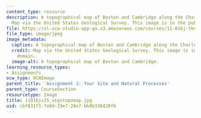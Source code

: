 ```yaml
---
content_type: resource
description: A topographical map of Boston and Cambridge along the Charles River.
  Map via the United States Geological Survey. This image is in the public domain.
file: https://ol-ocw-studio-app-qa.s3.amazonaws.com/courses/11-016j-the-once-and-future-city-spring-2015/cbf831f17e0d29e728e7bb8b338420f6_11016js15_usgstopomap.jpg
file_type: image/jpeg
image_metadata:
  caption: A topographical map of Boston and Cambridge along the Charles River.
  credit: Map via the United States Geological Survey. This image is in the public
    domain.
  image-alt: A topographical map of Boston and Cambridge.
learning_resource_types:
- Assignments
ocw_type: OCWImage
parent_title: 'Assignment 2: Your Site and Natural Processes'
parent_type: CourseSection
resourcetype: Image
title: 11016js15_usgstopomap.jpg
uid: cbf831f1-7e0d-29e7-28e7-bb8b338420f6
---
```

